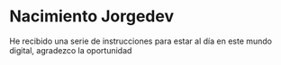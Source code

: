 # Nacimiento Jorgedev

He recibido una serie de instrucciones para estar al día en este mundo digital, agradezco la oportunidad
